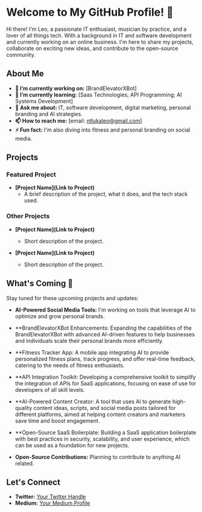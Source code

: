 # Welcome to My GitHub Profile! 👋

Hi there! I'm Leo, a passionate IT enthusiast, musician by practice, and a lover of all things tech. With a background in IT and software development and currently
working on an online business. I'm here to share my projects, collaborate on exciting new ideas, and contribute to the open-source community.

## About Me
- **🔭 I’m currently working on:** [BrandElevatorXBot]
- **🌱 I’m currently learning:** [Saas Technologies; API Programming; AI Systems Development]
- **💬 Ask me about:** IT, software development, digital marketing, personal branding and AI strategies.
- **📫 How to reach me:** [email: ntlukaleo@gmail.com]
- **⚡ Fun fact:** I'm also diving into fitness and personal branding on social media.

## Projects

### Featured Project
- **[Project Name](Link to Project)**
  - A brief description of the project, what it does, and the tech stack used.

### Other Projects
- **[Project Name](Link to Project)**
  - Short description of the project.

- **[Project Name](Link to Project)**
  - Short description of the project.

## What's Coming 🚀

Stay tuned for these upcoming projects and updates:
- **AI-Powered Social Media Tools:** I'm working on tools that leverage AI to optimize and grow personal brands.
- **BrandElevatorXBot Enhancements: Expanding the capabilities of the BrandElevatorXBot with advanced AI-driven features to help businesses and individuals scale their personal brands more efficiently.
- **Fitness Tracker App: A mobile app integrating AI to provide personalized fitness plans, track progress, and offer real-time feedback, catering to the needs of fitness enthusiasts.
- **API Integration Toolkit: Developing a comprehensive toolkit to simplify the integration of APIs for SaaS applications, focusing on ease of use for developers of all skill levels.
- **AI-Powered Content Creator: A tool that uses AI to generate high-quality content ideas, scripts, and social media posts tailored for different platforms, aimed at helping content creators and marketers save time and boost engagement.

- **Open-Source SaaS Boilerplate: Building a SaaS application boilerplate with best practices in security, scalability, and user experience, which can be used as a foundation for new projects.
- **Open-Source Contributions:** Planning to contribute to anything AI related.

## Let's Connect
- **Twitter:** [Your Twitter Handle](https://twitter.com/GrowthWithLeo)
- **Medium:** [Your Medium Profile](https://medium.com/@ntlukaleo)
